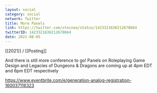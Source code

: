 ```yaml
---
layout: social
category: social
network: Twitter
title: More Panels
link: https://twitter.com/steinea/status/1423321636212678664
twitterID: 1423321636212678664
date: 2021-08-05
---
```


[[2021]] / [[Posting]]

And there is still more conference to go! Panels on Roleplaying Game Design and Legacies of Dungeons & Dragons are coming up at 4pm EDT and 6pm EDT respectively

<https://www.eventbrite.com/e/generation-analog-registration-160037116323>
